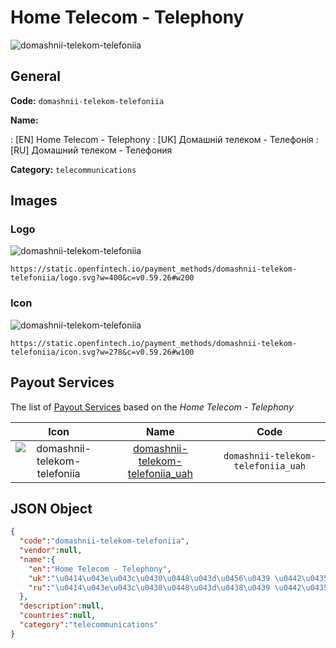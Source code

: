 
# Home Telecom - Telephony 
![domashnii-telekom-telefoniia](https://static.openfintech.io/payment_methods/domashnii-telekom-telefoniia/logo.svg?w=400&c=v0.59.26#w200)  

## General 
**Code:** `domashnii-telekom-telefoniia` 
 
**Name:** 
 
:	[EN] Home Telecom - Telephony 
:	[UK] Домашній телеком - Телефонія 
:	[RU] Домашний телеком - Телефония 
 
**Category:** `telecommunications` 
 

## Images 

### Logo 
![domashnii-telekom-telefoniia](https://static.openfintech.io/payment_methods/domashnii-telekom-telefoniia/logo.svg?w=400&c=v0.59.26#w200)  

```
https://static.openfintech.io/payment_methods/domashnii-telekom-telefoniia/logo.svg?w=400&c=v0.59.26#w200
```  

### Icon 
![domashnii-telekom-telefoniia](https://static.openfintech.io/payment_methods/domashnii-telekom-telefoniia/icon.svg?w=278&c=v0.59.26#w100)  

```
https://static.openfintech.io/payment_methods/domashnii-telekom-telefoniia/icon.svg?w=278&c=v0.59.26#w100
```  

## Payout Services 
 
The list of [Payout Services](/payout-services/) based on the _Home Telecom - Telephony_ 

|Icon|Name|Code| 
|:---:|:---:|:---:| 
|![domashnii-telekom-telefoniia](https://static.openfintech.io/payout_methods/domashnii-telekom-telefoniia/icon.png?w=278&c=v0.59.26#w40) |[domashnii-telekom-telefoniia_uah](/payout-services/domashnii-telekom-telefoniia_uah/)|`domashnii-telekom-telefoniia_uah`| 
 

## JSON Object 

```json
{
  "code":"domashnii-telekom-telefoniia",
  "vendor":null,
  "name":{
    "en":"Home Telecom - Telephony",
    "uk":"\u0414\u043e\u043c\u0430\u0448\u043d\u0456\u0439 \u0442\u0435\u043b\u0435\u043a\u043e\u043c - \u0422\u0435\u043b\u0435\u0444\u043e\u043d\u0456\u044f",
    "ru":"\u0414\u043e\u043c\u0430\u0448\u043d\u0438\u0439 \u0442\u0435\u043b\u0435\u043a\u043e\u043c - \u0422\u0435\u043b\u0435\u0444\u043e\u043d\u0438\u044f"
  },
  "description":null,
  "countries":null,
  "category":"telecommunications"
}
```  

